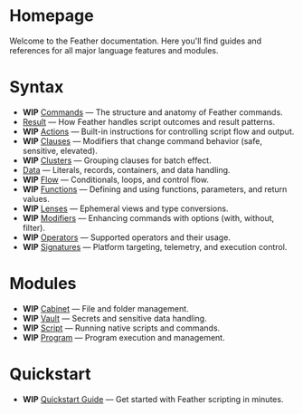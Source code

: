 # Homepage

Welcome to the Feather documentation. Here you'll find guides and references for all major language features and modules.

# Syntax

- **WIP** [Commands](./syntax/commands.md) — The structure and anatomy of Feather commands.
- [Result](./syntax/result.md) — How Feather handles script outcomes and result patterns.
- **WIP** [Actions](./syntax/actions.md) — Built-in instructions for controlling script flow and output.
- **WIP** [Clauses](./syntax/clauses.md) — Modifiers that change command behavior (safe, sensitive, elevated).
- **WIP** [Clusters](./syntax/clusters.md) — Grouping clauses for batch effect.
- [Data](./syntax/data.md) — Literals, records, containers, and data handling.
- **WIP** [Flow](./syntax/flow.md) — Conditionals, loops, and control flow.
- **WIP** [Functions](./syntax/functions.md) — Defining and using functions, parameters, and return values.
- **WIP** [Lenses](./syntax/lenses.md) — Ephemeral views and type conversions.
- **WIP** [Modifiers](./syntax/modifiers.md) — Enhancing commands with options (with, without, filter).
- **WIP** [Operators](./syntax/operators.md) — Supported operators and their usage.
- **WIP** [Signatures](./syntax/signatures.md) — Platform targeting, telemetry, and execution control.

# Modules

- **WIP** [Cabinet](./modules/cabinet.md) — File and folder management.
- **WIP** [Vault](./modules/vault.md) — Secrets and sensitive data handling.
- **WIP** [Script](./modules/script.md) — Running native scripts and commands.
- **WIP** [Program](./modules/program.md) — Program execution and management.

# Quickstart

- **WIP** [Quickstart Guide](./quickstart.md) — Get started with Feather scripting in minutes.
